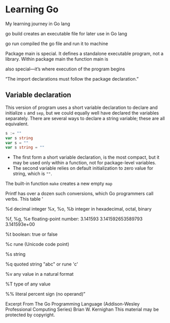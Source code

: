 # Learning Go

My learning journey in Go lang

go build creates an executable file for later use in Go lang

go run compiled the go file and run it to machine

Package main is special.  It defines a standalone executable
program, not a library.  Within package main the
function main is

also special—it’s where execution of the program begins

“The import declarations must follow the package declaration.”

## Variable declaration

This version of program uses a short variable declaration to declare and initialize `s` and `sep`, but we could equally well have declared the variables separately. There are several ways to declare a string variable; these are all equivalent.

```go
s := ""
var s string
var s = ""
var s string = ""
```

- The first form a short variable declaration, is the most compact, but it may be used only within a function, not for package-level variables.
- The second variable relies on default initialization to zero value for string, which is `""`.

The built-in function `make` creates a new empty `map`

Printf has over a dozen such conversions, which Go programmers call verbs. This table '

%d decimal integer
%x, %o, %b integer in hexadecimal, octal, binary

%f, %g, %e floating-point number: 3.141593 3.141592653589793 3.141593e+00

%t boolean: true or false

%c
rune (Unicode code point)

%s
string

%q
quoted string "abc" or rune 'c'

%v
any value in a natural format

%T
type of any value

%%
literal percent sign (no operand)”

Excerpt From
The Go Programming Language (Addison-Wesley Professional Computing Series)
Brian W. Kernighan
This material may be protected by copyright.
